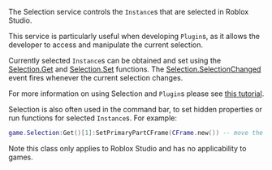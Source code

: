 The Selection service controls the `Instance`s that are selected in Roblox Studio.

This service is particularly useful when developing `Plugin`s, as it allows the developer to access and manipulate the current selection.

Currently selected `Instance`s can be obtained and set using the [Selection.Get](https://developer.roblox.com/api-reference/function/Selection/Get) and [Selection.Set](https://developer.roblox.com/api-reference/function/Selection/Set) functions. The [Selection.SelectionChanged](https://developer.roblox.com/api-reference/event/Selection/SelectionChanged) event fires whenever the current selection changes.

For more information on using Selection and `Plugin`s please see [this tutorial](https://developer.roblox.com/search#stq=Intro%20to%20Plugins).

Selection is also often used in the command bar, to set hidden properties or run functions for selected `Instance`s. For example:

```lua
game.Selection:Get()[1]:SetPrimaryPartCFrame(CFrame.new()) -- move the selected model to the origin
```

Note this class only applies to Roblox Studio and has no applicability to games.

[1]: https://developer.roblox.com/articles/Intro-to-Plugins